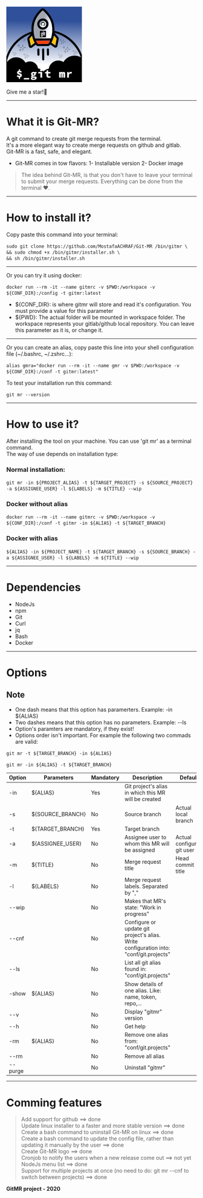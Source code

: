 ![gitmr-logo](./gitmr-logo-200x200.png)

Give me a star!🌟

---

# What it is Git-MR?
A git command to create git merge requests from the terminal.<br/>
It's a more elegant way to create merge requests on github and gitlab.<br/>
Git-MR is a fast, safe, and elegant.<br/>

* Git-MR comes in tow flavors:
1- Installable version
2- Docker image

> The idea behind Git-MR, is that you don't have to leave your terminal to submit your merge requests.
> Everything can be done from the terminal ❤️.

---

# How to install it?
Copy paste this command into your terminal:<br/>
```
sudo git clone https://github.com/MostafaACHRAF/Git-MR /bin/gitmr \
&& sudo chmod +x /bin/gitmr/installer.sh \ 
&& sh /bin/gitmr/installer.sh
```
---

Or you can try it using docker:<br/>
```
docker run --rm -it --name gitmrc -v $PWD:/workspace -v ${CONF_DIR}:/config -t gitmr:latest
```
* ${CONF_DIR}: is where gitmr will store and read it's configuration. You must provide a value for this parameter
* ${PWD}: The actual folder will be mounted in workspace folder. The workspace represents your gitlab/github local repository. You can leave this parameter as it is, or change it.

---

Or you can create an alias, copy paste this line into your shell configuration file (~/.bashrc, ~/.zshrc...):<br/>
```
alias gmra="docker run --rm -it --name gmr -v $PWD:/workspace -v ${CONF_DIR}:/conf -t gitmr:latest"
```

To test your installation run this command:<br/>
```
git mr --version
```

---

# How to use it?
After installing the tool on your machine. You can use 'git mr' as a terminal command.<br/>
The way of use depends on installation type:<br/>

### Normal installation:
```
git mr -in ${PROJECT_ALIAS} -t ${TARGET_PROJECT} -s ${SOURCE_PROJECT} -a ${ASSIGNEE_USER} -l ${LABELS} -m ${TITLE} --wip
```

### Docker without alias
```
docker run --rm -it --name gitmrc -v $PWD:/workspace -v ${CONF_DIR}:/conf -t gitmr -in ${ALIAS} -t ${TARGET_BRANCH}
```

### Docker with alias
```
${ALIAS} -in ${PROJECT_NAME} -t ${TARGET_BRANCH} -s ${SOURCE_BRANCH} -a ${ASSIGNEE_USER} -l ${LABELS} -m ${TITLE} --wip
```

---

# Dependencies
* NodeJs
* npm
* Git
* Curl
* jq
* Bash
* Docker

---

# Options

## Note
- One dash means that this option has paramerters. Example: -in ${ALIAS}
- Two dashes means that this option has no parameters. Example: --ls
- Option's paramters are mandatory, if they exist!
- Options order isn't important. For example the following two commads are valid: 
```
git mr -t ${TARGET_BRANCH} -in ${ALIAS}
```
```
git mr -in ${ALIAS} -t ${TARGET_BRANCH}
```

Option | Parameters       | Mandatory | Description                                                                               | Default
------ | ---------------- | --------- | ------------------------------------------------------------------------------------------| --------------------------
-in    |  ${ALIAS}        |   Yes     | Git project's alias in which this MR will be created                                      | 
-s     | ${SOURCE_BRANCH} | No        | Source branch                                                                             | Actual local branch
-t     | ${TARGET_BRANCH} |  Yes      | Target branch                                                                             |
-a     | ${ASSIGNEE_USER} |  No       | Assignee user to whom this MR will be assigned                                            | Actual configured git user     
-m     |  ${TITLE}        |   No      | Merge request title                                                                       | Head commit title
-l     |  ${LABELS}       |   No      | Merge request labels. Separated by ","                                                    |
--wip  |                  |   No      | Makes that MR's state: "Work in progress"                                                 |
--cnf  |                  |   No      | Configure or update git project's alias. Write configuration into: "conf/git.projects"    |
--ls   |                  |  No       | List all git alias found in: "conf/git.projects"                                          |
-show  |  ${ALIAS}        |   No      | Show details of one alias. Like: name, token, repo,...                                    |
--v    |                  |   No      | Display "gitmr" version                                                                   |
--h    |                  |   No      | Get help                                                                                  |
-rm    |  ${ALIAS}        |   No      | Remove one alias from: "conf/git.projects"                                                |
--rm   |                  |   No      | Remove all alias                                                                          |
--purge|                  |  No       |  Uninstall "gitmr"                                                                        |

---

# Comming features
> Add support for github ==> done<br/>
> Update linux installer to a faster and more stable version ==> done<br/>
> Create a bash command to uninstall Git-MR on linux ==> done<br/>
> Create a bash command to update the config file, rather than updating it manually by the user ==> done<br/>
> Create Git-MR logo ==> done<br/>
> Cronjob to notify the users when a new release come out ==> not yet<br/>
> NodeJs menu list ==> done<br/>
> Support for multiple projects at once (no need to do: git mr --cnf to switch between projects) ==> done<br/>

<strong>GitMR project - 2020</strong>
